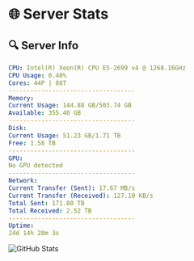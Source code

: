 # 🌐 Server Stats
## 🔍 Server Info
```yaml
CPU: Intel(R) Xeon(R) CPU E5-2699 v4 @ 1268.16GHz
CPU Usage: 0.40%
Cores: 44P | 88T
-----------------------------------
Memory:
Current Usage: 144.88 GB/503.74 GB
Available: 355.40 GB
-----------------------------------
Disk:
Current Usage: 51.23 GB/1.71 TB
Free: 1.58 TB
-----------------------------------
GPU:
No GPU detected
-----------------------------------
Network:
Current Transfer (Sent): 17.67 MB/s
Current Transfer (Received): 127.10 KB/s
Total Sent: 171.80 TB
Total Received: 2.52 TB
-----------------------------------
Uptime:
24d 14h 28m 3s
```
![GitHub Stats](https://img.shields.io/badge/Updated-2025-03-04_13:11:21-blue)